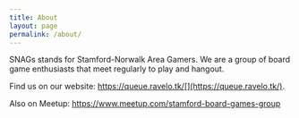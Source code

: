 ```yaml
---
title: About
layout: page
permalink: /about/
---
```

SNAGs stands for Stamford-Norwalk Area Gamers. We are a group of board game enthusiasts that meet regularly to play and hangout.

Find us on our website: https://queue.ravelo.tk/[](https://queue.ravelo.tk/).

Also on Meetup: <https://www.meetup.com/stamford-board-games-group>
